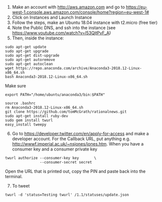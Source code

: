 1. Make an account with http://aws.amazon.com and go to https://eu-west-1.console.aws.amazon.com/console/home?region=eu-west-1#
2. Click on Instances and Launch Instance
3. Follow the steps, make an Ubuntu 18.04 instance with t2.micro (free tier)
4. Note the Public DNS, and ssh into the instance (see https://www.youtube.com/watch?v=l53QjtPvF_A)
5. Then, inside the instance:

```
sudo apt-get update
sudo apt-get upgrade
sudo apt-get dist-upgrade
sudo apt-get autoremove
sudo apt-get autoclean
wget https://repo.anaconda.com/archive/Anaconda3-2018.12-Linux-x86_64.sh
bash Anaconda3-2018.12-Linux-x86_64.sh
```

Make sure

`export PATH="/home/ubuntu/anaconda3/bin:$PATH"`

```
source .bashrc
rm Anaconda3-2018.12-Linux-x86_64.sh
git clone https://github.com/tomMcGrath/rationalnews.git
sudo apt-get install ruby-dev
sudo gem install twurl
easy_install tweepy
```

6. Go to https://developer.twitter.com/en/apply-for-access and make a developer account. For the Callback URL, put anything e.g. http://wwwf.imperial.ac.uk/~nsjones/jones.htm. When you have a consumer key and a consumer private key

```
twurl authorize --consumer-key key       \
                --consumer-secret secret
```
Open the URL that is printed out, copy the PIN and paste back into the terminal.

7. To tweet
```
twurl -d 'status=Testing twurl' /1.1/statuses/update.json
```
